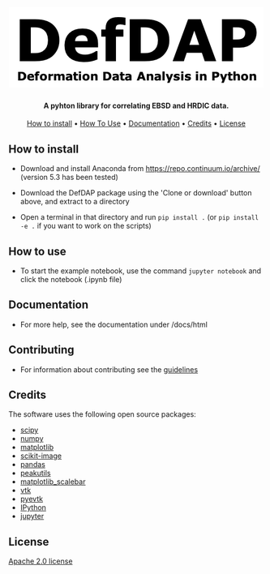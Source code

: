 <h1 align="center">
  <img src="docs/source/_static/logo.png">
</h1>

<h4 align="center">A pyhton library for correlating EBSD and HRDIC data.</h4>

<p align="center">
  <a href="#how-to-install">How to install</a> •
  <a href="#how-to-use">How To Use</a> •
  <a href="#documentation">Documentation</a> •
  <a href="#credits">Credits</a> •
  <a href="#license">License</a>
</p>

## How to install

- Download and install Anaconda from https://repo.continuum.io/archive/ (version 5.3 has been tested)

- Download the DefDAP package using the 'Clone or download' button above, and extract to a directory

- Open a terminal in that directory and run `pip install .` (or `pip install -e .` if you want to work on the scripts)

## How to use

- To start the example notebook, use the command `jupyter notebook` and click the notebook (.ipynb file)

## Documentation

- For more help, see the documentation under /docs/html

## Contributing

- For information about contributing see the [guidelines](/docs/contributing.md)

## Credits

The software uses the following open source packages:

- [scipy](http://scipy.org/)
- [numpy](http://numpy.org/)
- [matplotlib](http://matplotlib.org/)
- [scikit-image](http://scikit-image.org/)
- [pandas](http://pandas.pydata.org)
- [peakutils](https://peakutils.readthedocs.io/en/latest/)
- [matplotlib_scalebar](https://pypi.org/project/matplotlib-scalebar/)
- [vtk](https://vtk.org/)
- [pyevtk](https://pypi.org/project/pyevtk/)
- [IPython](https://ipython.org/)
- [jupyter](https://jupyter.org/)

## License

[Apache 2.0 license](/LICENSE)

